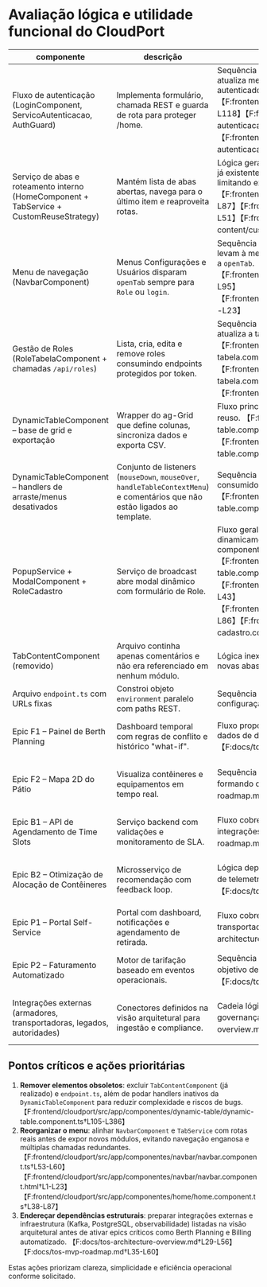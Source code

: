 # Avaliação lógica e utilidade funcional do CloudPort

| componente | descrição | avaliação_lógica | avaliação_utilidade | classificação | ação_recomendada |
| --- | --- | --- | --- | --- | --- |
| Fluxo de autenticação (LoginComponent, ServicoAutenticacao, AuthGuard) | Implementa formulário, chamada REST e guarda de rota para proteger /home. | Sequência coerente: formulário valida, chama serviço que persiste o usuário, atualiza menu e redireciona, com AuthGuard garantindo acesso apenas autenticado. 【F:frontend/cloudport/src/app/componentes/login/login.component.ts†L1-L118】【F:frontend/cloudport/src/app/componentes/service/servico-autenticacao/servico-autenticacao.service.ts†L1-L140】【F:frontend/cloudport/src/app/componentes/service/servico-autenticacao/auth.guard.ts†L1-L24】 | Essencial para segurança e base de qualquer outro fluxo. | Essencial | Manter; apenas alinhar mensagens de erro e loading quando necessário. |
| Serviço de abas e roteamento interno (HomeComponent + TabService + CustomReuseStrategy) | Mantém lista de abas abertas, navega para o último item e reaproveita rotas. | Lógica geral é coerente, mas `TabService.openTab` não atualiza conteúdo de abas já existentes e `resolveChildRoute` força qualquer aba desconhecida para `role`, limitando expansão. 【F:frontend/cloudport/src/app/componentes/home/home.component.ts†L15-L87】【F:frontend/cloudport/src/app/componentes/navbar/TabService.ts†L9-L51】【F:frontend/cloudport/src/app/componentes/tab-content/customreusestrategy.ts†L1-L39】 | Útil para manter contexto entre telas, porém precisa evoluir para suportar novos módulos. | Útil | Ajustar `openTab` para atualizar conteúdo/estado mesmo quando a aba já existe e expandir `validChildRoutes` para cada módulo real, evitando redirecionamentos silenciosos. |
| Menu de navegação (NavbarComponent) | Menus Configurações e Usuários disparam `openTab` sempre para `Role` ou `login`. | Sequência atual gera múltiplas ações redundantes: diferentes itens de menu levam à mesma rota por conta de `resolveChildRoute`, e há chamadas duplicadas a `openTab`. 【F:frontend/cloudport/src/app/componentes/navbar/navbar.component.ts†L23-L95】【F:frontend/cloudport/src/app/componentes/navbar/navbar.component.html†L1-L23】 | Não agrega valor porque não diferencia fluxos e cria expectativa de telas inexistentes. | Redundante | Revisar o mapa de menus para apontar apenas para módulos existentes ou esconder entradas até que os fluxos correspondentes existam. |
| Gestão de Roles (RoleTabelaComponent + chamadas `/api/roles`) | Lista, cria, edita e remove roles consumindo endpoints protegidos por token. | Sequência consistente: carrega dados na inicialização, injeta token no header e atualiza a tabela após operações. 【F:frontend/cloudport/src/app/componentes/role/role-tabela/role-tabela.component.ts†L35-L337】【F:frontend/cloudport/src/app/componentes/role/role-tabela/role-tabela.component.html†L1-L11】【F:frontend/cloudport/src/environments/environment.ts†L1-L4】 | Suporta objetivo de RBAC descrito na arquitetura e é base para administração. | Essencial | Manter; acrescentar feedback visual ao usuário (toasts) para erros da API. |
| DynamicTableComponent – base de grid e exportação | Wrapper do ag-Grid que define colunas, sincroniza dados e exporta CSV. | Fluxo principal (set de dados, `gridReady`, exportação) é consistente e suporta reuso. 【F:frontend/cloudport/src/app/componentes/dynamic-table/dynamic-table.component.ts†L27-L258】【F:frontend/cloudport/src/app/componentes/dynamic-table/dynamic-table.component.html†L1-L27】 | Reaproveitável para outros módulos de listagem; oferece valor com filtros e exportação. | Útil | Preservar, mas considerar extrair configuração default para serviço compartilhado. |
| DynamicTableComponent – handlers de arraste/menus desativados | Conjunto de listeners (`mouseDown`, `mouseOver`, `handleTableContextMenu`) e comentários que não estão ligados ao template. | Sequência incoerente: eventos comentados ou emitindo valores nulos sem consumidor efetivo, mantendo complexidade sem efeito funcional. 【F:frontend/cloudport/src/app/componentes/dynamic-table/dynamic-table.component.ts†L105-L386】 | Apenas aumenta custo de manutenção e pode introduzir bugs de seleção. | Redundante | Remover handlers inativos/comentados e reimplementar somente quando a UX exigir múltipla seleção com arraste. |
| PopupService + ModalComponent + RoleCadastro | Serviço de broadcast abre modal dinâmico com formulário de Role. | Fluxo geral funciona (ícone chama `openPopup`, modal carrega componente dinamicamente), mas `ModalComponent` ignora o `ViewChild` `container` e recria o componente toda vez sem destruir assinatura, podendo gerar vazamentos. 【F:frontend/cloudport/src/app/componentes/dynamic-table/dynamic-table.component.ts†L392-L399】【F:frontend/cloudport/src/app/componentes/service/popupService.ts†L21-L43】【F:frontend/cloudport/src/app/componentes/modal/modal.component.ts†L27-L86】【F:frontend/cloudport/src/app/componentes/role/role-cadastro/role-cadastro.component.ts†L14-L44】 | Ajuda a ampliar funcionalidades (CRUD) sem sair da tabela, alinhado com metas de automação. | Útil | Utilizar `this.container.createComponent` no lugar de `viewContainerRef`, desfazer inscrição no `ngOnDestroy` e adicionar confirmação ao salvar. |
| TabContentComponent (removido) | Arquivo continha apenas comentários e não era referenciado em nenhum módulo. | Lógica inexistente; mantê-lo gerava acoplamento morto e risco de confusão para novas abas. | A remoção elimina código inútil sem afetar funcionalidades. | Inútil | Concluído: componente excluído do projeto para evitar passivo técnico. |
| Arquivo `endpoint.ts` com URLs fixas | Constroi objeto `environment` paralelo com paths REST. | Sequência isolada: arquivo não é importado em nenhum ponto e duplica configuração existente em `environment.ts`. | Sem uso atual e suscetível a drift de configuração. | Inútil | Excluir arquivo ou convertê-lo em fonte única de endpoints consumida pelos serviços. |
| Epic F1 – Painel de Berth Planning | Dashboard temporal com regras de conflito e histórico "what-if". | Fluxo proposto é consistente com necessidade de planejar cais e depende de dados de disponibilidade, alinhando-se ao objetivo de maximizar ativos. 【F:docs/tos-mvp-roadmap.md†L16-L19】 | Central para visão operacional do cais; entrega valor direto. | Essencial | Priorizar modelagem de slots e integração com serviço Berth Planning desde a Fase 1. |
| Epic F2 – Mapa 2D do Pátio | Visualiza contêineres e equipamentos em tempo real. | Sequência lógica exige streaming (WebSockets) já previsto na arquitetura, formando complemento ao Berth Planning. 【F:docs/tos-mvp-roadmap.md†L18-L20】【F:docs/tos-architecture-overview.md†L4-L20】 | Fornece visibilidade operacional crítica; suporta redução de rehandling. | Essencial | Garantir integração com Kafka/SSE antes do rollout para evitar telas estáticas. |
| Epic B1 – API de Agendamento de Time Slots | Serviço backend com validações e monitoramento de SLA. | Fluxo cobre autenticação, validações e motor de regras, alinhado com integrações de transportadoras descritas na arquitetura. 【F:docs/tos-mvp-roadmap.md†L23-L26】【F:docs/tos-architecture-overview.md†L40-L44】 | Impacta diretamente o objetivo de reduzir filas de gate. | Essencial | Planejar dependências (PostgreSQL, RabbitMQ) no Sprint 0 e desenhar contratos OpenAPI antecipadamente. |
| Epic B2 – Otimização de Alocação de Contêineres | Microsserviço de recomendação com feedback loop. | Lógica depende de dados históricos e eventos; coerente mas requer maturidade de telemetria antes do rollout. 【F:docs/tos-mvp-roadmap.md†L25-L27】【F:docs/tos-architecture-overview.md†L16-L20】 | Agrega eficiência, porém é evolução incremental sobre operações existentes. | Útil | Manter no roadmap após garantir coleta de dados e baseline para medir -20% rehandling. |
| Epic P1 – Portal Self-Service | Portal com dashboard, notificações e agendamento de retirada. | Fluxo cobre rastreio ponta a ponta e integra-se às APIs externas (armadores, transportadoras). 【F:docs/tos-mvp-roadmap.md†L30-L33】【F:docs/tos-architecture-overview.md†L29-L44】 | Eleva satisfação do cliente e reduz chamados. | Útil | Priorizar autenticação unificada e política de RBAC antes de abrir a clientes. |
| Epic P2 – Faturamento Automatizado | Motor de tarifação baseado em eventos operacionais. | Sequência depende de eventos confiáveis e integrações ERP; alinhado com objetivo de automatizar decisões. 【F:docs/tos-mvp-roadmap.md†L30-L33】【F:docs/tos-architecture-overview.md†L36-L49】 | Reduz erros e DSO, mas requer alta maturidade de dados. | Útil | Implementar após garantir trilha de auditoria e reconciliar com integrações legadas. |
| Integrações externas (armadores, transportadoras, legados, autoridades) | Conectores definidos na visão arquitetural para ingestão e compliance. | Cadeia lógica cobre as principais partes interessadas, porém depende de governança de dados e contratos claros. 【F:docs/tos-architecture-overview.md†L40-L49】 | Sem essas integrações o TOS perde visibilidade completa do ciclo operacional. | Essencial | Formalizar SLAs e mockar integrações no início para evitar bloqueios no MVP. |

## Pontos críticos e ações prioritárias

1. **Remover elementos obsoletos**: excluir `TabContentComponent` (já realizado) e `endpoint.ts`, além de podar handlers inativos da `DynamicTableComponent` para reduzir complexidade e riscos de bugs. 【F:frontend/cloudport/src/app/componentes/dynamic-table/dynamic-table.component.ts†L105-L386】
2. **Reorganizar o menu**: alinhar `NavbarComponent` e `TabService` com rotas reais antes de expor novos módulos, evitando navegação enganosa e múltiplas chamadas redundantes. 【F:frontend/cloudport/src/app/componentes/navbar/navbar.component.ts†L53-L60】【F:frontend/cloudport/src/app/componentes/navbar/navbar.component.html†L1-L23】【F:frontend/cloudport/src/app/componentes/home/home.component.ts†L38-L87】
3. **Endereçar dependências estruturais**: preparar integrações externas e infraestrutura (Kafka, PostgreSQL, observabilidade) listadas na visão arquitetural antes de ativar epics críticos como Berth Planning e Billing automatizado. 【F:docs/tos-architecture-overview.md†L29-L56】【F:docs/tos-mvp-roadmap.md†L35-L60】

Estas ações priorizam clareza, simplicidade e eficiência operacional conforme solicitado.
